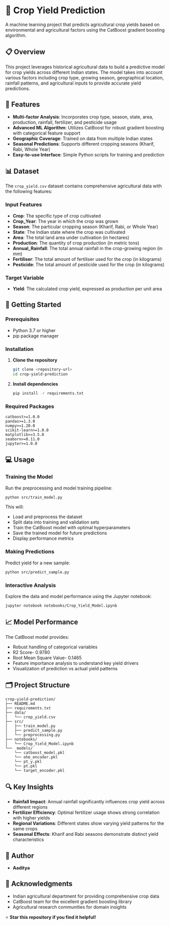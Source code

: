 # 🌾 Crop Yield Prediction

A machine learning project that predicts agricultural crop yields based on environmental and agricultural factors using the CatBoost gradient boosting algorithm.

## 📋 Overview

This project leverages historical agricultural data to build a predictive model for crop yields across different Indian states. The model takes into account various factors including crop type, growing season, geographical location, rainfall patterns, and agricultural inputs to provide accurate yield predictions.

## 🎯 Features

- **Multi-factor Analysis**: Incorporates crop type, season, state, area, production, rainfall, fertilizer, and pesticide usage
- **Advanced ML Algorithm**: Utilizes CatBoost for robust gradient boosting with categorical feature support
- **Geographic Coverage**: Trained on data from multiple Indian states
- **Seasonal Predictions**: Supports different cropping seasons (Kharif, Rabi, Whole Year)
- **Easy-to-use Interface**: Simple Python scripts for training and prediction

## 📊 Dataset

The `crop_yield.csv` dataset contains comprehensive agricultural data with the following features:

### Input Features
- **Crop**: The specific type of crop cultivated
- **Crop_Year**: The year in which the crop was grown
- **Season**: The particular cropping season (Kharif, Rabi, or Whole Year)
- **State**: The Indian state where the crop was cultivated
- **Area**: The total land area under cultivation (in hectares)
- **Production**: The quantity of crop production (in metric tons)
- **Annual_Rainfall**: The total annual rainfall in the crop-growing region (in mm)
- **Fertiliser**: The total amount of fertiliser used for the crop (in kilograms)
- **Pesticide**: The total amount of pesticide used for the crop (in kilograms)

### Target Variable
- **Yield**: The calculated crop yield, expressed as production per unit area

## 🚀 Getting Started

### Prerequisites

- Python 3.7 or higher
- pip package manager

### Installation

1. **Clone the repository**
   ```bash
   git clone <repository-url>
   cd crop-yield-prediction
   ```

2. **Install dependencies**
   ```bash
   pip install -r requirements.txt
   ```

### Required Packages
```
catboost>=1.0.0
pandas>=1.3.0
numpy>=1.20.0
scikit-learn>=1.0.0
matplotlib>=3.5.0
seaborn>=0.11.0
jupyter>=1.0.0
```

## 💻 Usage

### Training the Model

Run the preprocessing and model training pipeline:

```bash
python src/train_model.py
```

This will:
- Load and preprocess the dataset
- Split data into training and validation sets
- Train the CatBoost model with optimal hyperparameters
- Save the trained model for future predictions
- Display performance metrics

### Making Predictions

Predict yield for a new sample:

```bash
python src/predict_sample.py
```

### Interactive Analysis

Explore the data and model performance using the Jupyter notebook:

```bash
jupyter notebook notebooks/Crop_Yield_Model.ipynb
```

## 📈 Model Performance

The CatBoost model provides:
- Robust handling of categorical variables
- R2 Score- 0.9780
- Root Mean Square Value- 0.1465
- Feature importance analysis to understand key yield drivers
- Visualization of prediction vs actual yield patterns

## 🗂️ Project Structure

```
crop-yield-prediction/
├── README.md
├── requirements.txt
├── data/
│   └── crop_yield.csv
├── src/
│   ├── train_model.py
│   ├── predict_sample.py
│   └── preprocessing.py
├── notebooks/
│   └── Crop_Yield_Model.ipynb
└──  models/
    └── catboost_model.pkl
    └── ohe_encoder.pkl
    └── pt_y.pkl
    └── pt.pkl
    └── target_encoder.pkl
```

## 🔍 Key Insights

- **Rainfall Impact**: Annual rainfall significantly influences crop yield across different regions
- **Fertilizer Efficiency**: Optimal fertilizer usage shows strong correlation with higher yields
- **Regional Variations**: Different states show varying yield patterns for the same crops
- **Seasonal Effects**: Kharif and Rabi seasons demonstrate distinct yield characteristics



## 👥 Author

- **Aaditya** 

## 🙏 Acknowledgments

- Indian agricultural department for providing comprehensive crop data
- CatBoost team for the excellent gradient boosting library
- Agricultural research communities for domain insights

⭐ **Star this repository if you find it helpful!**
